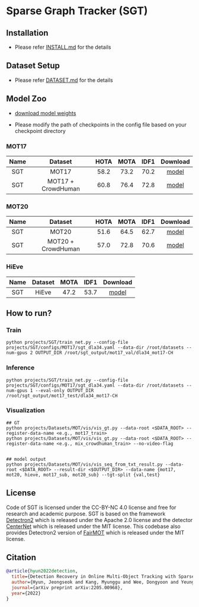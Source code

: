 # Sparse Graph Tracker (SGT)
## Installation
* Please refer [INSTALL.md](INSTALL.md) for the details 
## Dataset Setup
* Please refer [DATASET.md](DATASET.md) for the details

## Model Zoo
- [download model weights](https://hkustconnect-my.sharepoint.com/:f:/g/personal/jhyunaa_connect_ust_hk/ErLZ6DG6CndHs-Lo12AxZKAB1kb4AJCh8adtnRAlXTNuzA?e=rKeboA)
* Please modify the path of checkpoints in the config file based on your checkpoint directory


### MOT17
| Name | Dataset | HOTA | MOTA | IDF1| Download |
| :---: | :---: | :---: | :---: | :---: | :---: |
| SGT | MOT17 | 58.2 | 73.2 | 70.2 | [model](https://hkustconnect-my.sharepoint.com/:u:/g/personal/jhyunaa_connect_ust_hk/EQW4mXblacdDtVc3uxaTsXYB2yqqUTQv9cwnBipAnpKblA?e=9pT2RO) |
| SGT | MOT17 + CrowdHuman | 60.8 | 76.4 | 72.8 | [model](https://hkustconnect-my.sharepoint.com/:u:/g/personal/jhyunaa_connect_ust_hk/EST0ZaRgqvlJoW2TGFpCUToBRUzGRkgXZQva32rypzWdZQ?e=OzCVgI) |

### MOT20
| Name | Dataset | HOTA | MOTA | IDF1| Download |
| :---: | :---: | :---: | :---: | :---: | :---: |
| SGT | MOT20 | 51.6 | 64.5 | 62.7 | [model](https://hkustconnect-my.sharepoint.com/:u:/g/personal/jhyunaa_connect_ust_hk/EVQks100QaRNp81QlSoQbwMBgncyxw-4cmE_eIrR3JPJoA?e=hQIHxF) |
| SGT | MOT20 + CrowdHuman | 57.0 | 72.8 | 70.6 | [model](https://hkustconnect-my.sharepoint.com/:u:/g/personal/jhyunaa_connect_ust_hk/EZWXTwJFbPNBs2d32RVAa84BYTjImlYMSsz-Fp4lt8aE6A?e=qiOoHw) |

### HiEve
| Name | Dataset | MOTA | IDF1 | Download |
| :---: | :---: | :---: | :---: | :---: | 
| SGT | HiEve | 47.2 | 53.7 | [model](https://hkustconnect-my.sharepoint.com/:u:/g/personal/jhyunaa_connect_ust_hk/EVQks100QaRNp81QlSoQbwMBgncyxw-4cmE_eIrR3JPJoA?e=hQIHxF) |


## How to run?

### Train
```
python projects/SGT/train_net.py --config-file projects/SGT/configs/MOT17/sgt_dla34.yaml --data-dir /root/datasets --num-gpus 2 OUTPUT_DIR /root/sgt_output/mot17_val/dla34_mot17-CH
```

### Inference
```
python projects/SGT/train_net.py --config-file projects/SGT/configs/MOT17/sgt_dla34.yaml --data-dir /root/datasets --num-gpus 1 --eval-only OUTPUT_DIR /root/sgt_output/mot17_test/dla34_mot17-CH
```

### Visualization
```
## GT
python projects/Datasets/MOT/vis/vis_gt.py --data-root <$DATA_ROOT> --register-data-name <e.g., mot17_train> 
python projects/Datasets/MOT/vis/vis_gt.py --data-root <$DATA_ROOT> --register-data-name <e.g., mix_crowdhuman_train> --no-video-flag 


## model output
python projects/Datasets/MOT/vis/vis_seq_from_txt_result.py --data-root <$DATA_ROOT> --result-dir <$OUTPUT_DIR> --data-name {mot17, mot20, hieve, mot17_sub, mot20_sub} --tgt-split {val,test}
```

## License
Code of SGT is licensed under the CC-BY-NC 4.0 license and free for research and academic purpose.
SGT is based on the framework [Detectron2](https://github.com/facebookresearch/detectron2) which is released under the Apache 2.0 license and the detector [CenterNet](https://github.com/xingyizhou/CenterNet) which is released under the MIT license.
This codebase also provides Detectron2 version of [FairMOT](https://github.com/ifzhang/FairMOT) which is released under the MIT license.

## Citation

```BibTeX
@article{hyun2022detection,
  title={Detection Recovery in Online Multi-Object Tracking with Sparse Graph Tracker},
  author={Hyun, Jeongseok and Kang, Myunggu and Wee, Dongyoon and Yeung, Dit-Yan},
  journal={arXiv preprint arXiv:2205.00968},
  year={2022}
}
```
